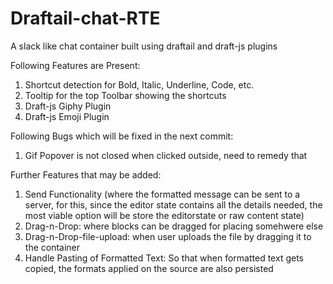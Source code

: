 # Draftail-chat-RTE
A slack like chat container built using draftail and draft-js plugins

Following Features are Present:
  1. Shortcut detection for Bold, Italic, Underline, Code, etc.
  2. Tooltip for the top Toolbar showing the shortcuts
  3. Draft-js Giphy Plugin
  4. Draft-js Emoji Plugin
 
 Following Bugs which will be fixed in the next commit:
  1. Gif Popover is not closed when clicked outside, need to remedy that
 
 Further Features that may be added:
  1. Send Functionality (where the formatted message can be sent to a server, for this, since the editor state contains all the details needed,
  the most viable option will be store the editorstate or raw content state)
  2. Drag-n-Drop: where blocks can be dragged for placing somehwere else
  3. Drag-n-Drop-file-upload: when user uploads the file by dragging it to the container
  4. Handle Pasting of Formatted Text: So that when formatted text gets copied, the formats applied on the source are also persisted
  

